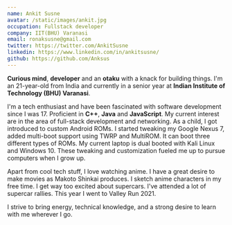 ```yaml
---
name: Ankit Susne
avatar: /static/images/ankit.jpg
occupation: Fullstack developer
company: IIT(BHU) Varanasi
email: ronaksusne@gmail.com
twitter: https://twitter.com/AnkitSusne
linkedin: https://www.linkedin.com/in/ankitsusne/
github: https://github.com/Anksus
---
```


**Curious mind**, **developer** and an **otaku** with a knack for building things. I'm an 21-year-old from India and currently in a senior year at **Indian Institute of Technology (BHU) Varanasi**.

I'm a tech enthusiast and have been fascinated with software development since I was 17. Proficient in **C++**, **Java** and **JavaScript**. My current interest are in the area of full-stack development and networking. As a child, I got introduced to custom Android ROMs. I started tweaking my Google Nexus 7, added multi-boot support using TWRP and MultiROM. It can boot three different types of ROMs. My current laptop is dual booted with Kali Linux and Windows 10. These tweaking and customization fueled me up to pursue computers when I grow up.

Apart from cool tech stuff, I love watching anime. I have a great desire to make movies as Makoto Shinkai produces. I sketch anime characters in my free time. I get way too excited about supercars. I've attended a lot of supercar rallies. This year I went to Valley Run 2021.

I strive to bring energy, technical knowledge, and a strong desire to learn with me wherever I go.
